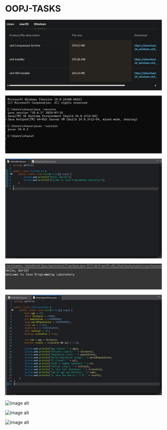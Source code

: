 # OOPJ-TASKS

![image alt](https://github.com/sharatchetia/OOPJ-TASKS/blob/d5e0cc19381d5500ced93f0184f54092776f5377/WhatsApp%20Image%202025-07-29%20at%2022.29.16_69b934be.jpg)

![image alt](https://github.com/sharatchetia/OOPJ-TASKS/blob/e0fede3cf2115b24dd3755cef1721b7cdabfa229/WhatsApp%20Image%202025-07-29%20at%2019.37.26_a797e792.jpg)

![image alt](https://github.com/sharatchetia/OOPJ-TASKS/blob/297a55a79776e3565f4685bcf349d695a4adc98d/WhatsApp%20Image%202025-07-29%20at%2021.24.09_ef92eab0.jpg)

![image alt](https://github.com/sharatchetia/OOPJ-TASKS/blob/35c1c6a5abfdb2ca2f3392da64062f4b9f0633a4/WhatsApp%20Image%202025-07-29%20at%2021.24.24_ecad825d.jpg)

![image alt](https://github.com/sharatchetia/OOPJ-TASKS/blob/8bed9e35088e30b345d4f7cf52ecd9b617e1a9d4/WhatsApp%20Image%202025-07-29%20at%2021.21.47_a28606b0.jpg)

![image alt]()

![image alt]()

![image alt]()


